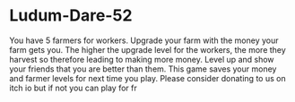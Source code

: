 # Ludum-Dare-52
​You have 5 farmers for workers. Upgrade your farm with the money your farm gets you. The higher the upgrade level for the workers, the more they harvest so therefore leading to making more money. Level up and show your friends that you are better than them. This game saves your money and farmer levels for next time you play. Please consider donating to us on itch io but if not you can play for fr
